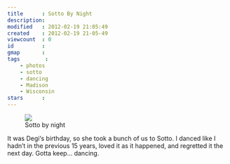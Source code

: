 ```yaml
---
title      : Sotto By Night
description: 
modified   : 2012-02-19 21:05:49
created    : 2012-02-19 21-05-49
viewcount  : 0
id         : 
gmap       : 
tags        :
    - photos
    - sotto
    - dancing
    - Madison
    - Wisconsin
stars      : 
---
```


<figure>
    <img src="sotto_by_night.jpg">
    <figcaption>Sotto by night</figcaption>
</figure>

It was Degi‘s birthday, so she took a bunch of us to Sotto. I danced like I hadn’t in the previous 15 years, loved it as it happened, and regretted it the next day. Gotta keep… dancing.

